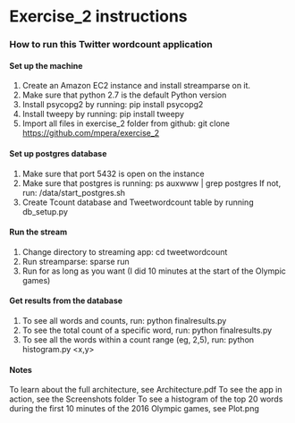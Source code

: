 # Exercise_2 instructions
### How to run this Twitter wordcount application

#### Set up the machine
1. Create an Amazon EC2 instance and install streamparse on it. 
2. Make sure that python 2.7 is the default Python version
3. Install psycopg2 by running: pip install psycopg2
4. Install tweepy by running: pip install tweepy
5. Import all files in exercise_2 folder from github:
    git clone https://github.com/mpera/exercise_2

#### Set up postgres database
1. Make sure that port 5432 is open on the instance
2. Make sure that postgres is running: ps auxwww | grep postgres
    If not, run: /data/start_postgres.sh
3. Create Tcount database and Tweetwordcount table by running db_setup.py

#### Run the stream
1. Change directory to streaming app: cd tweetwordcount
2. Run streamparse: sparse run
3. Run for as long as you want (I did 10 minutes at the start of the Olympic games)

#### Get results from the database
1. To see all words and counts, run: python finalresults.py
2. To see the total count of a specific word, run: python finalresults.py <word>
3. To see all the words within a count range (eg, 2,5), run: python histogram.py <x,y>

#### Notes
To learn about the full architecture, see Architecture.pdf
To see the app in action, see the Screenshots folder
To see a histogram of the top 20 words during the first 10 minutes of the 2016 Olympic games, see Plot.png

